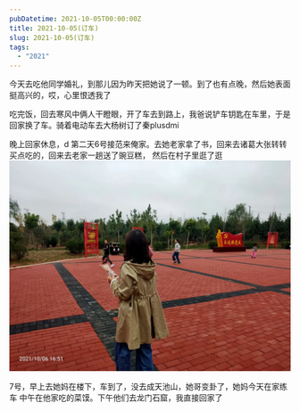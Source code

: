 ```yaml
---
pubDatetime: 2021-10-05T00:00:00Z
title: 2021-10-05(订车)
slug: 2021-10-05(订车)
tags:
  - "2021"
---
```


今天去吃他同学婚礼，到那儿因为昨天把她说了一顿。到了也有点晚，然后她表面挺高兴的，哎，心里恨透我了

吃完饭，回去寒风中俩人干瞪眼，开了车去到路上，我爸说铲车钥匙在车里，于是回家换了车。骑着电动车去大杨树订了秦plusdmi

晚上回家休息，d
第二天6号接范来俺家。去她老家拿了书，回来去诸葛大张转转买点吃的，回来去老家一趟送了豌豆糕，
然后在村子里逛了逛
![](../../img/6904315-0a0a64340e615d4a.jpg)

7号，早上去她妈在楼下，车到了，没去成天池山，她哥变卦了，她妈今天在家练车
中午在他家吃的菜馍。下午他们去龙门石窟，我直接回家了

